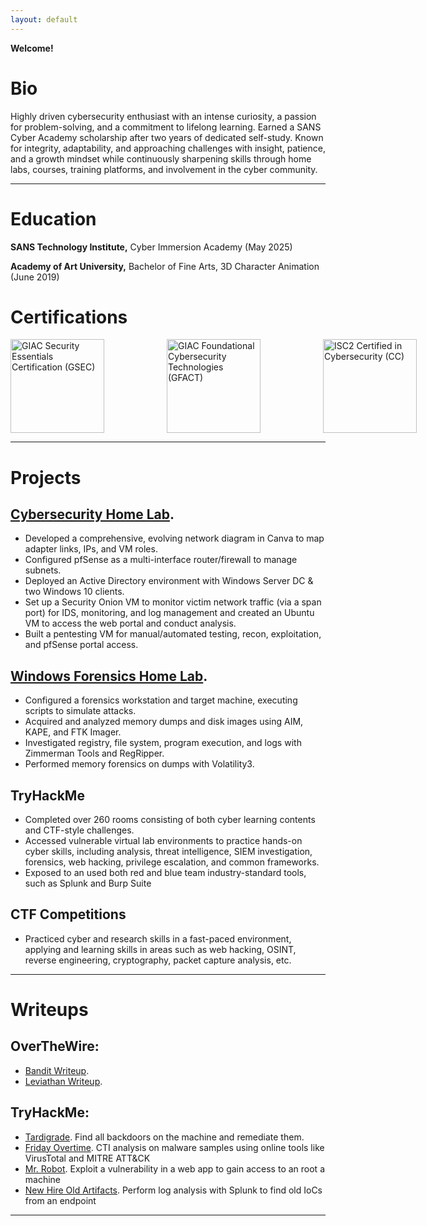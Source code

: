 ```yaml
---
layout: default
---
```


**Welcome!**

# Bio

Highly driven cybersecurity enthusiast with an intense curiosity, a passion for problem-solving, and a commitment to lifelong learning. Earned a SANS Cyber Academy scholarship after two years of dedicated self-study. Known for integrity, adaptability, and approaching challenges with insight, patience, and a growth mindset while continuously sharpening skills through home labs, courses, training platforms, and involvement in the cyber community.

---

# Education

**SANS Technology Institute,** Cyber Immersion Academy (May 2025)

**Academy of Art University,** Bachelor of Fine Arts, 3D Character Animation (June 2019)

# Certifications

<div style="display: flex; gap: 100px;">
    <a href="https://www.credly.com/badges/79b72e81-4a43-477e-9333-330d7c2faaac/public_url" target="_blank">
        <img src="https://github.com/user-attachments/assets/7572f80d-d020-4841-a32d-e3984cb462f9" alt="GIAC Security Essentials Certification (GSEC)" width="150">
    </a>
    <a href="https://www.credly.com/badges/fcc07bf5-304c-448e-b31d-41285a98ee5a/public_url" target="_blank">
        <img src="https://github.com/user-attachments/assets/e79e3509-ca9f-4106-b3f1-a2b9ead32aeb" alt="GIAC Foundational Cybersecurity Technologies (GFACT)" width="150">
    </a>
    <a href="https://www.credly.com/badges/9c67ac40-1748-4df4-97eb-f5da82538ce2/public_url" target="_blank">
        <img src="https://github.com/user-attachments/assets/fc75e1cf-5ff2-4a0c-baf4-2bf551056621" alt="ISC2 Certified in Cybersecurity (CC)" width="150">
    </a>
</div>

---

# Projects

## [Cybersecurity Home Lab](./projects/cybersecurity-home-lab.md).

- Developed a comprehensive, evolving network diagram in Canva to map adapter links, IPs, and VM roles. 
- Configured pfSense as a multi-interface router/firewall to manage subnets. 
- Deployed an Active Directory environment with Windows Server DC & two Windows 10 clients. 
- Set up a Security Onion VM to monitor victim network traffic (via a span port) for IDS, monitoring, and log 
management and created an Ubuntu VM to access the web portal and conduct analysis. 
- Built a pentesting VM for manual/automated testing, recon, exploitation, and pfSense portal access. 
  

## [Windows Forensics Home Lab](./projects/windows-forensics-home-lab.md).

- Configured a forensics workstation and target machine, executing scripts to simulate attacks. 
- Acquired and analyzed memory dumps and disk images using AIM, KAPE, and FTK Imager. 
- Investigated registry, file system, program execution, and logs with Zimmerman Tools and RegRipper. 
- Performed memory forensics on dumps with Volatility3. 

## TryHackMe

- Completed over 260 rooms consisting of both cyber learning contents and CTF-style challenges.
- Accessed vulnerable virtual lab environments to practice hands-on cyber skills, including analysis, threat intelligence, SIEM investigation, forensics, web hacking, privilege escalation, and common frameworks.
- Exposed to an used both red and blue team industry-standard tools, such as Splunk and Burp Suite

## CTF Competitions 
- Practiced cyber and research skills in a fast-paced environment, applying and learning skills in areas such 
as web hacking, OSINT, reverse engineering, cryptography, packet capture analysis, etc.

---

# Writeups
## OverTheWire:
- [Bandit Writeup](./writeups/overthewire/bandit.md).
- [Leviathan Writeup](./writeups/overthewire/leviathan.md).

## TryHackMe:
- [Tardigrade](./writeups/tryhackme/tardigrade.md).    Find all backdoors on the machine and remediate them.
- [Friday Overtime](./writeups/tryhackme/friday-overtime.md).    CTI analysis on malware samples using online tools like VirusTotal and MITRE ATT&CK
- [Mr. Robot](./writeups/tryhackme/mrrobot.md).    Exploit a vulnerability in a web app to gain access to an root a machine
- [New Hire Old Artifacts](./writeups/tryhackme/newhire-oldartifacts.md).    Perform log analysis with Splunk to find old IoCs from an endpoint

---
